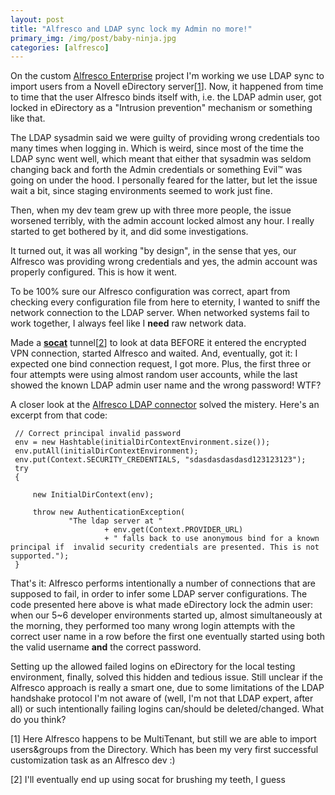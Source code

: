 ```yaml
---
layout: post
title: "Alfresco and LDAP sync lock my Admin no more!"
primary_img: /img/post/baby-ninja.jpg
categories: [alfresco]
---
```


On the custom <a href="http://www.alfresco.com">Alfresco Enterprise</a> project I'm working we use LDAP sync to import users from a Novell eDirectory server[<a href="#note-1">1</a>]. Now, it happened from time to time that the user Alfresco binds itself with, i.e. the LDAP admin user, got locked in eDirectory as a "Intrusion prevention" mechanism or something like that.

The LDAP sysadmin said we were guilty of providing wrong credentials too many times when logging in. Which is weird, since most of the time the LDAP sync went well, which meant that either that sysadmin was seldom changing back and forth the Admin credentials or something Evil&#8482; was going on under the hood. I personally feared for the latter, but let the issue wait a bit, since staging environments seemed to work just fine.

Then, when my dev team grew up with three more people, the issue worsened terribly, with the admin account locked almost any hour. I really started to get bothered by it, and did some investigations.

It turned out, it was all working "by design", in the sense that yes, our Alfresco was providing wrong credentials and yes, the admin account was properly configured. This is how it went.

To be 100% sure our Alfresco configuration was correct, apart from checking every configuration file from here to eternity, I wanted to sniff the network connection to the LDAP server. When networked systems fail to work together, I always feel like I <strong>need</strong> raw network data.

Made a <a href="http://www.google.com/search?q=socat"><strong>socat</strong></a> tunnel[<a href="#note-2">2</a>] to look at data BEFORE it entered the encrypted VPN connection, started Alfresco and waited. And, eventually, got it: I expected one bind connection request, I got more. Plus, the first three or four attempts were using almost random user accounts, while the last showed the known LDAP admin user name and the wrong password! WTF?

A closer look at the <a href="http://svn.alfresco.com/repos/alfresco-open-mirror/alfresco/HEAD/root/projects/repository/source/java/org/alfresco/repo/security/authentication/ldap/LDAPInitialDirContextFactoryImpl.java">Alfresco LDAP connector</a> solved the mistery. Here's an excerpt from that code:

     // Correct principal invalid password
     env = new Hashtable(initialDirContextEnvironment.size());
     env.putAll(initialDirContextEnvironment);
     env.put(Context.SECURITY_CREDENTIALS, "sdasdasdasdasd123123123");
     try
     {

         new InitialDirContext(env);

         throw new AuthenticationException(
                 "The ldap server at "
                         + env.get(Context.PROVIDER_URL)
                         + " falls back to use anonymous bind for a known principal if  invalid security credentials are presented. This is not supported.");
     }

That's it: Alfresco performs intentionally a number of connections that are supposed to fail, in order to infer some LDAP server configurations. The code presented here above is what made eDirectory lock the admin user: when our 5~6 developer environments started up, almost simultaneously at the morning, they performed too many wrong login attempts with the correct user name in a row before the first one eventually started using both the valid username <strong>and</strong> the correct password.

Setting up the allowed failed logins on eDirectory for the local testing environment, finally, solved this hidden and tedious issue. Still unclear if the Alfresco approach is really a smart one, due to some limitations of the LDAP handshake protocol I'm not aware of (well, I'm not that LDAP expert, after all) or such intentionally failing logins can/should be deleted/changed. What do you think?

[<a name="note-1">1</a>] Here Alfresco happens to be MultiTenant, but still we are able to import users&amp;groups from the Directory. Which has been my very first successful customization task as an Alfresco dev :)

[<a name="note-2">2</a>] I'll eventually end up using socat for brushing my teeth, I guess
